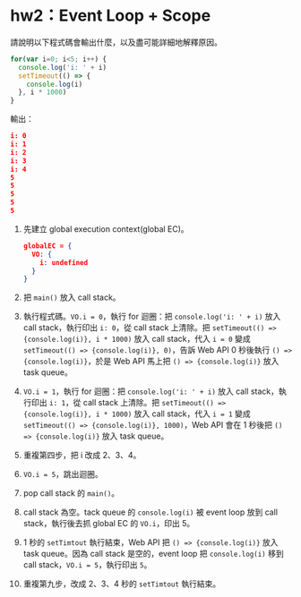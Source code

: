 # hw2：Event Loop + Scope

請說明以下程式碼會輸出什麼，以及盡可能詳細地解釋原因。

```JavaScript
for(var i=0; i<5; i++) {
  console.log('i: ' + i)
  setTimeout(() => {
    console.log(i)
  }, i * 1000)
}
```

輸出：

```JSON
i: 0
i: 1
i: 2
i: 3
i: 4
5
5
5
5
5
```

1. 先建立 global execution context(global EC)。

    ```JSON
    globalEC = {
      VO: {
        i: undefined
      }
    }
    ```

2. 把 `main()` 放入 call stack。
3. 執行程式碼。`VO.i = 0`，執行 for 迴圈：把 `console.log('i: ' + i)` 放入 call stack，執行印出 `i: 0`，從 call stack 上清除。把 `setTimeout(() => {console.log(i)}, i * 1000)` 放入 call stack，代入 `i = 0` 變成 `setTimeout(() => {console.log(i)}, 0)`，告訴 Web API 0 秒後執行 `() => {console.log(i)}`，於是 Web API 馬上把 `() => {console.log(i)}` 放入 task queue。
4. `VO.i = 1`，執行 for 迴圈：把 `console.log('i: ' + i)` 放入 call stack，執行印出 `i: 1`，從 call stack 上清除。把 `setTimeout(() => {console.log(i)}, i * 1000)` 放入 call stack，代入 `i = 1` 變成 `setTimeout(() => {console.log(i)}, 1000)`，Web API 會在 1 秒後把 `() => {console.log(i)}` 放入 task queue。
5. 重複第四步，把 i 改成 2、3、4。
6. `VO.i = 5`，跳出迴圈。
7. pop call stack 的 `main()`。
8. call stack 為空。tack queue 的 `console.log(i)` 被 event loop 放到 call stack，執行後去抓 global EC 的 `VO.i`，印出 5。
9. 1 秒的 `setTimtout` 執行結束，Web API 把 `() => {console.log(i)}` 放入 task queue。因為 call stack 是空的，event loop 把 `console.log(i)` 移到 call stack，`VO.i = 5`，執行印出 `5`。
10. 重複第九步，改成 2、3、4 秒的 `setTimtout` 執行結束。

